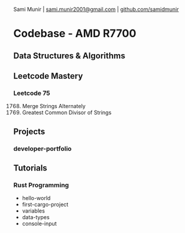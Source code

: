 Sami Munir | sami.munir2001@gmail.com | [github.com/samidmunir](https://github.com/samidmunir)
# Codebase - AMD R7700
## Data Structures & Algorithms
## Leetcode Mastery
### Leetcode 75
1768. Merge Strings Alternately
1071. Greatest Common Divisor of Strings
## Projects
### developer-portfolio
## Tutorials
### Rust Programming
* hello-world
* first-cargo-project
* variables
* data-types
* console-input